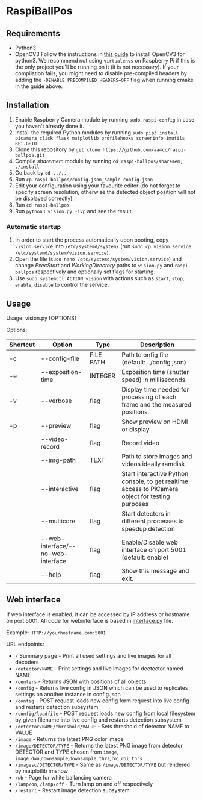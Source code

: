 # RaspiBallPos

## Requirements
- Python3
- OpenCV3
Follow the instructions in [this guide](http://www.pyimagesearch.com/2016/04/18/install-guide-raspberry-pi-3-raspbian-jessie-opencv-3/) to install OpenCV3 for python3.
We recommend not using `virtualenvs` on Raspberry Pi if this is the only project you'll be running on it (it is not necessary).
If your compilation fails, you might need to disable pre-compiled headers by adding the `-DENABLE_PRECOMPILED_HEADERS=OFF` flag when running cmake in the guide above.

## Installation
1) Enable Raspberry Camera module by running ```sudo raspi-config``` in case you haven't already done it.
1) Install the required Python modules by running ```sudo pip3 install picamera click flask matplotlib profilehooks screeninfo imutils RPi.GPIO```
1) Clone this repository by ```git clone https://github.com/aa4cc/raspi-ballpos.git```
1) Compile _sharemem_ module by running ```cd raspi-ballpos/sharemem; ./install```
1) Go back by ```cd ../..```
1) Run ```cp raspi-ballpos/config.json_sample config.json```
1) Edit your configuration using your favourite editor (do not forget to specify screen resolution, otherwise the detected object position will not be displayed correctly).
1) Run ```cd raspi-ballpos```
1) Run ```python3 vision.py -ivp``` and see the result.

### Automatic startup
1) In order to start the process automatically upon booting, copy ```vision.service``` into ```/etc/systemd/system/``` (run ```sudo cp vision.service /etc/systemd/system/vision.service```).
1) Open the file (```sudo nano /etc/systemd/system/vision.service```) and change *ExecStart* and *WorkingDirectory* paths to ```vision.py``` and ```raspi-ballpos``` respectively and optionally set flags for starting.
1) Use ```sudo systemctl ACTION vision``` with actions such as ```start```, ```stop```, ```enable```, ```disable``` to control the service.

## Usage
Usage: vision.py [OPTIONS]

Options:

|Shortcut| Option | Type | Description|
|--|--|--|--|
| -c | \-\-config-file | FILE PATH | Path to onfig file (default: ../config.json)|
| -e | \-\-exposition-time | INTEGER | Exposition time (shutter speed) in milliseconds.|
| -v | \-\-verbose| flag | Display time needed for processing of each frame and the measured positions.|
| -p | \-\-preview |flag | Show preview on HDMI or display|
| | \-\-video-record | flag | Record video|
| | \-\-img-path | TEXT| Path to store images and videos ideally ramdisk|
| | \-\-interactive| flag | Start interactive Python console, to get realtime access to PiCamera object for testing purposes |
| |\-\-multicore| flag | Start detectors in different processes to speedup detection |
| |\-\-web-interface/--no-web-interface | flag | Enable/Disable web interface on port 5001 (default: enable) |
| |\-\-help |flag | Show this message and exit.|

## Web interface

If web interface is enabled, it can be accessed by IP address or hostname on port 5001. All code for webinterface is based in [interface.py](https://github.com/aa4cc/raspi-ballpos/blob/master/interface.py) file.

Example: ```HTTP://yourhostname.com:5001```

URL endpoints:

- ```/``` Summary page - Print all used settings and live images for all decoders
- ```/detector/NAME``` - Print settings and live images for deetector named NAME
- ```/centers``` - Returns JSON with positions of all objects
- ```/config``` - Returns live config in JSON which can be used to replicates settings on another instance in config.json
- ```/config``` - POST request loads new config form request into live config and restarts detection subsystem
- ```/config/loadfile``` - POST request loads new config from local filesystem by given filename into live config and restarts detection subsystem
- ```/detector/NAME/threshold/VALUE``` - Sets threshold of detector NAME to VALUE
- ```/image``` - Returns the latest PNG color image
- ```/image/DETECTOR/TYPE``` - Returns the latest PNG image from detector DETECTOR and TYPE chosen from ```image```, ```image_dwn```,```downsample```,```downsample_thrs```,```roi```,```roi_thrs```
- ```/imagesc/DETECTOR/TYPE``` - Same as ```/image/DETECTOR/TYPE``` but rendered by matplotlib imshow
- ```/wb``` - Page for white ballancing camera
- ```/lamp/on```, ```/lamp/off``` - Turn lamp on and off respectively
- ```/restart``` - Restart image detection subsystem